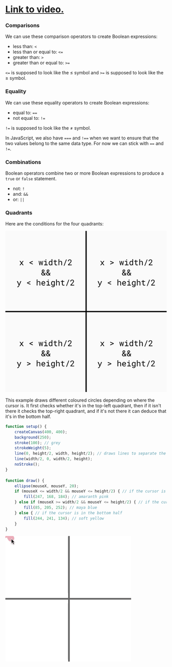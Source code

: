 # [Link to video.](https://www.youtube.com/watch?v=SD1ZOXSjstg&list=PLVD25niNi0BnaCreJK38l1-MVGhOFi4Mh)

### Comparisons

We can use these comparison operators to create Boolean expressions:

* less than: `<`
* less than or equal to: `<=`
* greater than: `>`
* greater than or equal to: `>=`

`<=` is supposed to look like the ≤ symbol and `>=` is supposed to look like the ≥ symbol.

### Equality

We can use these equality operators to create Boolean expressions:

* equal to: `==` 
* not equal to: `!=`

`!=` is supposed to look like the ≠ symbol.

In JavaScript, we also have `===` and `!==` when we want to ensure that the two values belong to the same data type. For now we can stick with `==` and `!=`.


### Combinations

Boolean operators combine two or more Boolean expressions to produce a `true` or `false` statement. 

* not: `!`
* and: `&&`
* or: `||` 


### Quadrants

Here are the conditions for the four quadrants:

![](../../Images/quadrant_conditions.png)

This example draws different coloured circles depending on where the cursor is. It first checks whether it's in the top-left quadrant, then if it isn't there it checks the top-right quadrant, and if it's not there it can deduce that it's in the bottom half.

```js
function setup() {
    createCanvas(400, 400);
    background(250);
    stroke(100); // grey
    strokeWeight(5);
    line(0, height/2, width, height/2); // draws lines to separate the canvas into quarters
    line(width/2, 0, width/2, height);
    noStroke();
}

function draw() {
    ellipse(mouseX, mouseY, 20);
    if (mouseX <= width/2 && mouseY <= height/2) { // if the cursor is in the top-right quarter
        fill(247, 168, 184); // amaranth pink
    } else if (mouseX >= width/2 && mouseY <= height/2) { // if the cursor is in the top-left quarter
        fill(85, 205, 252); // maya blue
    } else { // if the cursor is in the bottom half
        fill(244, 241, 134); // soft yellow
    }
}
```

![](../../Images/pink_to_blue.gif)
